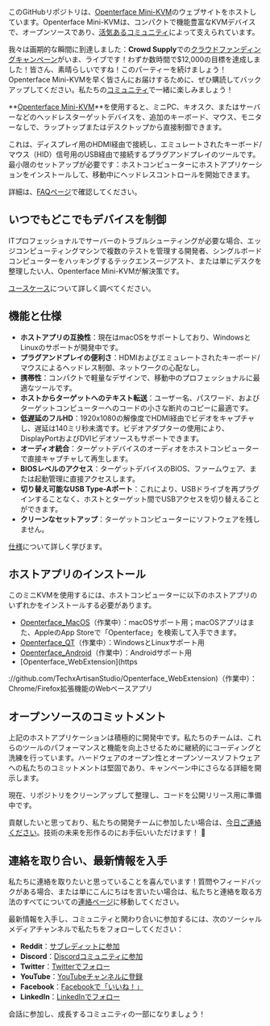 このGitHubリポジトリは、[Openterface Mini-KVM](https://jp.openterface.com/)のウェブサイトをホストしています。Openterface Mini-KVMは、コンパクトで機能豊富なKVMデバイスで、オープンソースであり、[活気あるコミュニティ](https://jp.openterface.com/community/)によって支えられています。

我々は画期的な瞬間に到達しました：**Crowd Supply**での[クラウドファンディングキャンペーン](https://www.crowdsupply.com/techxartisan/openterface-mini-kvm)がいま、ライブです！わずか数時間で$12,000の目標を達成しました！皆さん、素晴らしいですね！このパーティーを続けましょう！Openterface Mini-KVMを早く皆さんにお届けするために、ぜひ購読してバックアップしてください。私たちの[コミュニティ](https://jp.openterface.com/community/)で一緒に楽しみましょう！

**[Openterface Mini-KVM](https://jp.openterface.com/)**を使用すると、ミニPC、キオスク、またはサーバーなどのヘッドレスターゲットデバイスを、追加のキーボード、マウス、モニターなしで、ラップトップまたはデスクトップから直接制御できます。

これは、ディスプレイ用のHDMI経由で接続し、エミュレートされたキーボード/マウス（HID）信号用のUSB経由で接続するプラグアンドプレイのツールです。最小限のセットアップが必要です：ホストコンピューターにホストアプリケーションをインストールして、移動中にヘッドレスコントロールを開始できます。

詳細は、[FAQページ](https://jp.openterface.com/faq/)で確認してください。

## いつでもどこでもデバイスを制御

ITプロフェッショナルでサーバーのトラブルシューティングが必要な場合、エッジコンピューティングマシンで複数のテストを管理する開発者、シングルボードコンピューターをハッキングするテックエンスージアスト、または単にデスクを整理したい人、Openterface Mini-KVMが解決策です。

[ユースケース](https://jp.openterface.com/use-cases/)について詳しく調べてください。

## 機能と仕様

- **ホストアプリの互換性**：現在はmacOSをサポートしており、WindowsとLinuxのサポートが開発中です。
- **プラグアンドプレイの便利さ**：HDMIおよびエミュレートされたキーボード/マウスによるヘッドレス制御、ネットワークの心配なし。
- **携帯性**：コンパクトで軽量なデザインで、移動中のプロフェッショナルに最適なツールです。
- **ホストからターゲットへのテキスト転送**：ユーザー名、パスワード、およびターゲットコンピューターへのコードの小さな断片のコピーに最適です。
- **低遅延のフルHD**：1920x1080の解像度でHDMI経由でビデオをキャプチャし、遅延は140ミリ秒未満です。ビデオアダプターの使用により、DisplayPortおよびDVIビデオソースもサポートできます。
- **オーディオ統合**：ターゲットデバイスのオーディオをホストコンピューターで直接キャプチャして再生します。
- **BIOSレベルのアクセス**：ターゲットデバイスのBIOS、ファームウェア、または起動管理に直接アクセスします。
- **切り替え可能なUSB Type-Aポート**：これにより、USBドライブを再プラグインすることなく、ホストとターゲット間でUSBアクセスを切り替えることができます。
- **クリーンなセットアップ**：ターゲットコンピューターにソフトウェアを残しません。

[仕様](https://jp.openterface.com/specifications/)について詳しく学びます。

## ホストアプリのインストール

このミニKVMを使用するには、ホストコンピューターに以下のホストアプリのいずれかをインストールする必要があります。

- [Openterface_MacOS](https://github.com/TechxArtisanStudio/Openterface_MacOS)（作業中）：macOSサポート用；macOSアプリはまた、AppleのApp Storeで「Openterface」を検索して入手できます。
- [Openterface_QT](https://github.com/TechxArtisanStudio/Openterface_QT)（作業中）：WindowsとLinuxサポート用
- [Openterface_Android](https://github.com/TechxArtisanStudio/Openterface_Android)（作業中）：Androidサポート用
- [Openterface_WebExtension](https

://github.com/TechxArtisanStudio/Openterface_WebExtension)（作業中）：Chrome/Firefox拡張機能のWebベースアプリ

## オープンソースのコミットメント

上記のホストアプリケーションは積極的に開発中です。私たちのチームは、これらのツールのパフォーマンスと機能を向上させるために継続的にコーディングと洗練を行っています。ハードウェアのオープン性とオープンソースソフトウェアへの私たちのコミットメントは堅固であり、キャンペーン中にさらなる詳細を開示します。

現在、リポジトリをクリーンアップして整理し、コードを公開リリース用に準備中です。

貢献したいと思っており、私たちの開発チームに参加したい場合は、[今日ご連絡ください](mailto:info@techxartisan.com)。技術の未来を形作るのにお手伝いいただけます！ 🚀

## 連絡を取り合い、最新情報を入手

私たちに連絡を取りたいと思っていることを喜んでいます！質問やフィードバックがある場合、または単にこんにちはを言いたい場合は、私たちと連絡を取る方法のすべてについての[連絡ページ](https://jp.openterface.com/contact/)に移動してください。

最新情報を入手し、コミュニティと関わり合いに参加するには、次のソーシャルメディアチャンネルで私たちをフォローしてください：

- **Reddit**：[サブレディットに参加](https://www.reddit.com/r/Openterface_miniKVM/)
- **Discord**：[Discordコミュニティに参加](https://discord.gg/sFTJD6a3R8)
- **Twitter**：[Twitterでフォロー](https://twitter.com/TechxArtisan)
- **YouTube**：[YouTubeチャンネルに登録](https://youtube.com/@TechxArtisan)
- **Facebook**：[Facebookで「いいね！」](https://www.facebook.com/TechxArtisan)
- **LinkedIn**：[LinkedInでフォロー](https://www.linkedin.com/company/techxartisan/)

会話に参加し、成長するコミュニティの一部になりましょう！